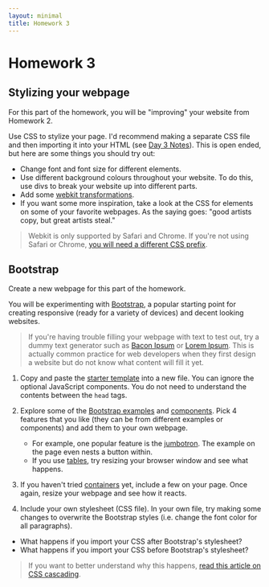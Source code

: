 ```yaml
---
layout: minimal
title: Homework 3
---
```


<!-- Hey there! Yes, you can copy the HTML/CSS for this page too. -->

# Homework 3
## Stylizing your webpage
For this part of the homework, you will be "improving" your website from Homework 2.

Use CSS to stylize your page. I'd recommend making a separate CSS file and then importing it into your HTML (see [Day 3 Notes](/intro)). This is open ended, but here are some things you should try out:
* Change font and font size for different elements.
* Use different background colours throughout your website. To do this, use divs to break your website up into different parts.
* Add some [webkit transformations](https://webkit.org/blog/138/css-animation/).
* If you want some more inspiration, take a look at the CSS for elements on some of your favorite webpages. As the saying goes: "good artists copy, but great artists steal."

> Webkit is only supported by Safari and Chrome. If you're not using
> Safari or Chrome, [you will need a different CSS
> prefix](https://stackoverflow.com/a/3468311).

## Bootstrap
Create a new webpage for this part of the homework.

You will be experimenting with [Bootstrap](https://getbootstrap.com), a popular starting point for creating responsive (ready for a variety of devices) and decent looking websites.

> If you're having trouble filling your webpage with text to test out, try a dummy text generator such as [Bacon Ipsum](https://baconipsum.com) or [Lorem Ipsum](https://lipsum.com). This is actually common practice for web developers when they first design a website but do not know what content will fill it yet.

1. Copy and paste the [starter
   template](https://getbootstrap.com/docs/4.1/getting-started/introduction/#starter-template)
   into a new file. You can ignore the optional JavaScript components. You
   do not need to understand the contents between the `head`  tags.

2. Explore some of the [Bootstrap examples](https://getbootstrap.com/docs/4.1/examples/) and [components](https://getbootstrap.com/docs/4.1/components/). Pick 4 features that you like (they can be from different examples or components) and add them to your own webpage.
	* For example, one popular feature is the [jumbotron](https://getbootstrap.com/docs/4.1/components/jumbotron/). The example on the page even nests a button within.
	* If you use [tables](https://getbootstrap.com/docs/4.1/content/tables/), try resizing your browser window and see what happens.
3. If you haven't tried [containers](https://getbootstrap.com/docs/4.1/layout/overview/#containers) yet, include a few on your page. Once again, resize your webpage and see how it reacts.
4. Include your own stylesheet (CSS file). In your own file, try making some changes to overwrite the Bootstrap styles (i.e. change the font color for all paragraphs).
* What happens if you import your CSS after Bootstrap's stylesheet?
* What happens if you import your CSS before Bootstrap's stylesheet?
> If you want to better understand why this happens, [read this article on CSS cascading](https://developer.mozilla.org/en-US/docs/Learn/CSS/Introduction_to_CSS/Cascade_and_inheritance).
